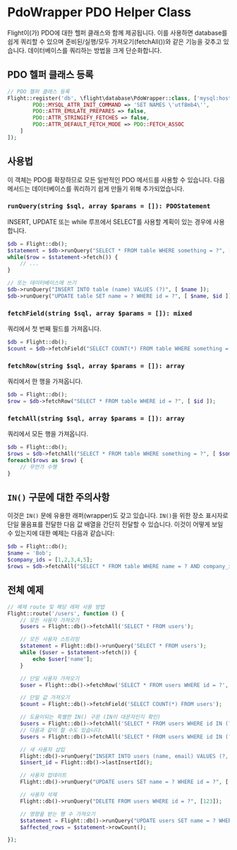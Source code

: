 # PdoWrapper PDO Helper Class

Flight이(가) PDO에 대한 헬퍼 클래스와 함께 제공됩니다. 이를 사용하면 database를 쉽게 쿼리할 수 있으며 준비된/실행/모두 가져오기(fetchAll())와 같은 기능을 갖추고 있습니다. 데이터베이스를 쿼리하는 방법을 크게 단순화합니다.

## PDO 헬퍼 클래스 등록

```php
// PDO 헬퍼 클래스 등록
Flight::register('db', \flight\database\PdoWrapper::class, ['mysql:host=localhost;dbname=cool_db_name', 'user', 'pass', [
		PDO::MYSQL_ATTR_INIT_COMMAND => 'SET NAMES \'utf8mb4\'',
		PDO::ATTR_EMULATE_PREPARES => false,
		PDO::ATTR_STRINGIFY_FETCHES => false,
		PDO::ATTR_DEFAULT_FETCH_MODE => PDO::FETCH_ASSOC
	]
]);
```

## 사용법
이 객체는 PDO를 확장하므로 모든 일반적인 PDO 메서드를 사용할 수 있습니다. 다음 메서드는 데이터베이스를 쿼리하기 쉽게 만들기 위해 추가되었습니다.

### `runQuery(string $sql, array $params = []): PDOStatement`
INSERT, UPDATE 또는 while 루프에서 SELECT를 사용할 계획이 있는 경우에 사용합니다.

```php
$db = Flight::db();
$statement = $db->runQuery("SELECT * FROM table WHERE something = ?", [ $something ]);
while($row = $statement->fetch()) {
	// ...
}

// 또는 데이터베이스에 쓰기
$db->runQuery("INSERT INTO table (name) VALUES (?)", [ $name ]);
$db->runQuery("UPDATE table SET name = ? WHERE id = ?", [ $name, $id ]);
```

### `fetchField(string $sql, array $params = []): mixed`
쿼리에서 첫 번째 필드를 가져옵니다.

```php
$db = Flight::db();
$count = $db->fetchField("SELECT COUNT(*) FROM table WHERE something = ?", [ $something ]);
```

### `fetchRow(string $sql, array $params = []): array`
쿼리에서 한 행을 가져옵니다.

```php
$db = Flight::db();
$row = $db->fetchRow("SELECT * FROM table WHERE id = ?", [ $id ]);
```

### `fetchAll(string $sql, array $params = []): array`
쿼리에서 모든 행을 가져옵니다.

```php
$db = Flight::db();
$rows = $db->fetchAll("SELECT * FROM table WHERE something = ?", [ $something ]);
foreach($rows as $row) {
	// 무언가 수행
}
```

## `IN()` 구문에 대한 주의사항
이것은 `IN()` 문에 유용한 래퍼(wrapper)도 갖고 있습니다. `IN()`을 위한 장소 표시자로 단일 물음표를 전달한 다음 값 배열을 간단히 전달할 수 있습니다. 이것이 어떻게 보일 수 있는지에 대한 예제는 다음과 같습니다:

```php
$db = Flight::db();
$name = 'Bob';
$company_ids = [1,2,3,4,5];
$rows = $db->fetchAll("SELECT * FROM table WHERE name = ? AND company_id IN (?)", [ $name, $company_ids ]);
```

## 전체 예제

```php
// 예제 route 및 해당 래퍼 사용 방법
Flight::route('/users', function () {
	// 모든 사용자 가져오기
	$users = Flight::db()->fetchAll('SELECT * FROM users');

	// 모든 사용자 스트리밍
	$statement = Flight::db()->runQuery('SELECT * FROM users');
	while ($user = $statement->fetch()) {
		echo $user['name'];
	}

	// 단일 사용자 가져오기
	$user = Flight::db()->fetchRow('SELECT * FROM users WHERE id = ?', [123]);

	// 단일 값 가져오기
	$count = Flight::db()->fetchField('SELECT COUNT(*) FROM users');

	// 도움이되는 특별한 IN() 구문 (IN이 대문자인지 확인)
	$users = Flight::db()->fetchAll('SELECT * FROM users WHERE id IN (?)', [[1,2,3,4,5]]);
	// 다음과 같이 할 수도 있습니다.
	$users = Flight::db()->fetchAll('SELECT * FROM users WHERE id IN (?)', [ '1,2,3,4,5']);

	// 새 사용자 삽입
	Flight::db()->runQuery("INSERT INTO users (name, email) VALUES (?, ?)", ['Bob', 'bob@example.com']);
	$insert_id = Flight::db()->lastInsertId();

	// 사용자 업데이트
	Flight::db()->runQuery("UPDATE users SET name = ? WHERE id = ?", ['Bob', 123]);

	// 사용자 삭제
	Flight::db()->runQuery("DELETE FROM users WHERE id = ?", [123]);

	// 영향을 받는 행 수 가져오기
	$statement = Flight::db()->runQuery("UPDATE users SET name = ? WHERE name = ?", ['Bob', 'Sally']);
	$affected_rows = $statement->rowCount();

});
```